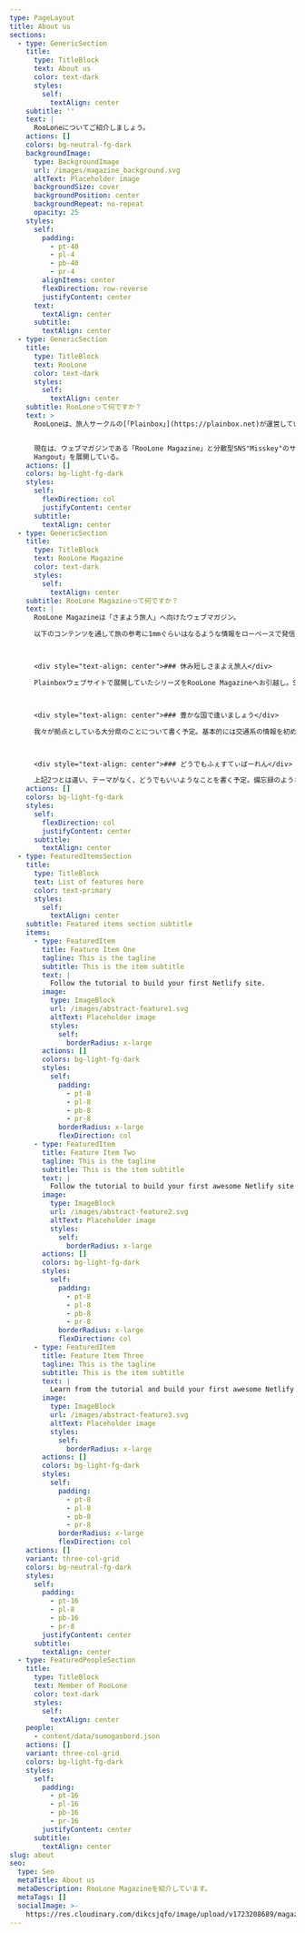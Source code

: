 ```yaml
---
type: PageLayout
title: About us
sections:
  - type: GenericSection
    title:
      type: TitleBlock
      text: About us
      color: text-dark
      styles:
        self:
          textAlign: center
    subtitle: ''
    text: |
      RooLoneについてご紹介しましょう。
    actions: []
    colors: bg-neutral-fg-dark
    backgroundImage:
      type: BackgroundImage
      url: /images/magazine_background.svg
      altText: Placeholder image
      backgroundSize: cover
      backgroundPosition: center
      backgroundRepeat: no-repeat
      opacity: 25
    styles:
      self:
        padding:
          - pt-40
          - pl-4
          - pb-40
          - pr-4
        alignItems: center
        flexDirection: row-reverse
        justifyContent: center
      text:
        textAlign: center
      subtitle:
        textAlign: center
  - type: GenericSection
    title:
      type: TitleBlock
      text: RooLone
      color: text-dark
      styles:
        self:
          textAlign: center
    subtitle: RooLoneって何ですか？
    text: >
      RooLoneは、旅人サークルの[「Plainbox」](https://plainbox.net)が運営している「旅も人生も彷徨っているような人たち」へ向けたウェブサイトのシリーズ。


      現在は、ウェブマガジンである「RooLone Magazine」と分散型SNS"Misskey"のサーバーである「RooLone
      Hangout」を展開している。
    actions: []
    colors: bg-light-fg-dark
    styles:
      self:
        flexDirection: col
        justifyContent: center
      subtitle:
        textAlign: center
  - type: GenericSection
    title:
      type: TitleBlock
      text: RooLone Magazine
      color: text-dark
      styles:
        self:
          textAlign: center
    subtitle: RooLone Magazineって何ですか？
    text: |
      RooLone Magazineは「さまよう旅人」へ向けたウェブマガジン。

      以下のコンテンツを通して旅の参考に1mmぐらいはなるような情報をローペースで発信する予定。



      <div style="text-align: center">### 休み短しさまよえ旅人</div>

      Plainboxウェブサイトで展開していたシリーズをRooLone Magazineへお引越し。Sumögåsbordを中心に旅行記として展開予定。



      <div style="text-align: center">### 豊かな国で逢いましょう</div>

      我々が拠点としている大分県のことについて書く予定。基本的には交通系の情報を初めて来県する旅行者向けの内容と大分県に住んでいる人へ向けて書く予定。



      <div style="text-align: center">### どうでもふぇすてぃばーれん</div>

      上記2つとは違い、テーマがなく、どうでもいいようなことを書く予定。備忘録のようなもの。
    actions: []
    colors: bg-light-fg-dark
    styles:
      self:
        flexDirection: col
        justifyContent: center
      subtitle:
        textAlign: center
  - type: FeaturedItemsSection
    title:
      type: TitleBlock
      text: List of features here
      color: text-primary
      styles:
        self:
          textAlign: center
    subtitle: Featured items section subtitle
    items:
      - type: FeaturedItem
        title: Feature Item One
        tagline: This is the tagline
        subtitle: This is the item subtitle
        text: |
          Follow the tutorial to build your first Netlify site.
        image:
          type: ImageBlock
          url: /images/abstract-feature1.svg
          altText: Placeholder image
          styles:
            self:
              borderRadius: x-large
        actions: []
        colors: bg-light-fg-dark
        styles:
          self:
            padding:
              - pt-8
              - pl-8
              - pb-8
              - pr-8
            borderRadius: x-large
            flexDirection: col
      - type: FeaturedItem
        title: Feature Item Two
        tagline: This is the tagline
        subtitle: This is the item subtitle
        text: |
          Follow the tutorial to build your first awesome Netlify site.
        image:
          type: ImageBlock
          url: /images/abstract-feature2.svg
          altText: Placeholder image
          styles:
            self:
              borderRadius: x-large
        actions: []
        colors: bg-light-fg-dark
        styles:
          self:
            padding:
              - pt-8
              - pl-8
              - pb-8
              - pr-8
            borderRadius: x-large
            flexDirection: col
      - type: FeaturedItem
        title: Feature Item Three
        tagline: This is the tagline
        subtitle: This is the item subtitle
        text: |
          Learn from the tutorial and build your first awesome Netlify site.
        image:
          type: ImageBlock
          url: /images/abstract-feature3.svg
          altText: Placeholder image
          styles:
            self:
              borderRadius: x-large
        actions: []
        colors: bg-light-fg-dark
        styles:
          self:
            padding:
              - pt-8
              - pl-8
              - pb-8
              - pr-8
            borderRadius: x-large
            flexDirection: col
    actions: []
    variant: three-col-grid
    colors: bg-neutral-fg-dark
    styles:
      self:
        padding:
          - pt-16
          - pl-8
          - pb-16
          - pr-8
        justifyContent: center
      subtitle:
        textAlign: center
  - type: FeaturedPeopleSection
    title:
      type: TitleBlock
      text: Member of RooLone
      color: text-dark
      styles:
        self:
          textAlign: center
    people:
      - content/data/sumogasbord.json
    actions: []
    variant: three-col-grid
    colors: bg-light-fg-dark
    styles:
      self:
        padding:
          - pt-16
          - pl-16
          - pb-16
          - pr-16
        justifyContent: center
      subtitle:
        textAlign: center
slug: about
seo:
  type: Seo
  metaTitle: About us
  metaDescription: RooLone Magazineを紹介しています。
  metaTags: []
  socialImage: >-
    https://res.cloudinary.com/dikcsjqfo/image/upload/v1723208689/magazine_thumbnail_cmafx9.svg
---
```

